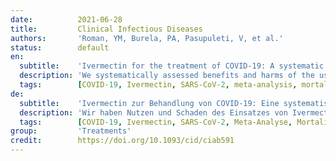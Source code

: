 ```yaml
---
date:          2021-06-28
title:         Clinical Infectious Diseases
authors:       'Roman, YM, Burela, PA, Pasupuleti, V, et al.'
status:        default
en:
  subtitle:    'Ivermectin for the treatment of COVID-19: A systematic review and meta-analysis of randomized controlled trials'
  description: 'We systematically assessed benefits and harms of the use of ivermectin (IVM) in COVID-19 patients. Published and preprint randomized controlled trials (RCTs) assessing IVM effects on COVID-19 adult patients were searched until March 22, 2021 in five engines. Primary outcomes were all-cause mortality, length of stay (LOS), and adverse events (AE). Secondary outcomes included viral clearance and severe AEs. Risk of bias (RoB) was evaluated using Cochrane RoB 2·0 tool. Inverse variance random effect meta-analyses were performed. with quality of evidence (QoE) evaluated using GRADE methodology. Ten RCTs (n=1173) were included. Controls were standard of care [SOC] in five RCTs and placebo in five RCTs. COVID-19 disease severity was mild in 8 RCTs, moderate in one RCT, and mild and moderate in one RCT. IVM did not reduce all-cause mortality vs. controls or LOS vs. controls. AEs, severe AE and viral clearance were similar between IVM and controls (all outcomes: low QoE). Subgroups by severity of COVID-19 or RoB were mostly consistent with main analyses; all-cause mortality in three RCTs at high RoB was reduced with IVM. In comparison to SOC or placebo, IVM did not reduce all-cause mortality, length of stay or viral clearance in RCTs in COVID-19 patients with mostly mild disease. IVM did not have an effect on AEs or severe AEs. IVM is not a viable option to treat COVID-19 patients.'
  tags:        [COVID-19, Ivermectin, SARS-CoV-2, meta-analysis, mortality]
de:
  subtitle:    'Ivermectin zur Behandlung von COVID-19: Eine systematische Überprüfung und Meta-Analyse randomisierter kontrollierter Studien'
  description: 'Wir haben Nutzen und Schaden des Einsatzes von Ivermectin (IVM) bei COVID-19-Patienten systematisch bewertet. Veröffentlichte und im Druck befindliche randomisierte kontrollierte Studien (RCTs), die die Auswirkungen von IVM auf erwachsene COVID-19-Patienten bewerten, wurden bis zum 22. März 2021 in fünf Suchmaschinen gesucht. Primäre Endpunkte waren die Gesamtmortalität, die Dauer des Aufenthalts und unerwünschte Ereignisse. Zu den sekundären Ergebnissen gehörten die virale Clearance und schwere Nebenwirkungen. Das Risiko der Verzerrung (RoB) wurde mit dem Cochrane RoB 2-0 Tool bewertet. Es wurden Meta-Analysen mit umgekehrter Varianz und zufälligen Effekten durchgeführt, wobei die Qualität der Nachweise (QoE) anhand der GRADE-Methode bewertet wurde. Zehn RCTs (n=1173) wurden eingeschlossen. Die Kontrollen waren in fünf RCTs die Standardbehandlung [SOC] und in fünf RCTs Placebo. Der Schweregrad der COVID-19-Krankheit war in 8 RCTs leicht, in einer RCT mittelschwer und in einer RCT leicht und mittelschwer. IVM reduzierte weder die Gesamtmortalität im Vergleich zu den Kontrollen noch die LOS im Vergleich zu den Kontrollen. AEs, schwere AE und virale Clearance waren zwischen IVM und Kontrollen ähnlich (alle Ergebnisse: niedrige QoE). Die Untergruppen nach Schweregrad von COVID-19 oder RoB stimmten größtenteils mit den Hauptanalysen überein; die Gesamtmortalität wurde in drei RCTs bei hohem RoB durch IVM reduziert. Im Vergleich zu SOC oder Placebo verringerte die IVM in den RCTs bei COVID-19-Patienten mit überwiegend leichter Erkrankung weder die Gesamtmortalität noch die Aufenthaltsdauer oder die virale Clearance. Die IVM hatte keinen Einfluss auf Nebenwirkungen oder schwere Nebenwirkungen. IVM ist keine praktikable Option für die Behandlung von COVID-19-Patienten.' 
  tags:        [COVID-19, Ivermectin, SARS-CoV-2, Meta-Analyse, Mortalität]
group:         'Treatments'
credit:        https://doi.org/10.1093/cid/ciab591
---
```

